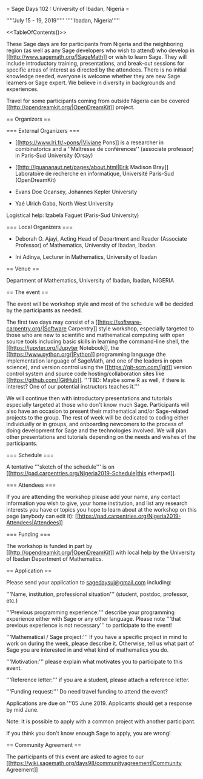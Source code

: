 = Sage Days 102 : University of Ibadan, Nigeria =

'''''July 15 - 19, 2019'''''
'''''Ibadan, Nigeria'''''

<<TableOfContents()>>

These Sage days are for participants from Nigeria and the neighboring region (as well as any Sage developers who wish to attend) who develop in [[http://www.sagemath.org/|SageMath]] or wish to learn Sage. They will include introductory training, presentations, and break-out sessions for specific areas of interest as directed by the attendees. There is no initial knowledge needed, everyone is welcome whether they are new Sage learners or Sage expert. We believe in diversity in backgrounds and experiences.

Travel for some participants coming from outside Nigeria can be covered [[http://opendreamkit.org/|OpenDreamKit]] project.


== Organizers ==

=== External Organizers ===
 * [[https://www.lri.fr/~pons/|Viviane Pons]] is a researcher in combinatorics and a ''Maîtresse de conférences'' (associate professor) in Paris-Sud University (Orsay) 

 * [[http://iguananaut.net/pages/about.html|Erik Madison Bray]] Laboratoire de recherche en informatique, Université Paris-Sud (OpenDreamKit)

 * Evans Doe Ocansey, Johannes Kepler University

 * Yaé Ulrich Gaba, North West University

Logistical help: Izabela Faguet (Paris-Sud University)

=== Local Organizers ===

 * Deborah O. Ajayi, Acting Head of Department and Reader  (Associate Professor) of Mathematics, University of Ibadan, Ibadan.

 * Ini Adinya, Lecturer in Mathematics, University of Ibadan

== Venue ==

Department of Mathematics, University of Ibadan, Ibadan, NIGERIA

== The event ==

The event will be workshop style and most of the schedule will be decided by the participants as needed.

The first two days may consist of a [[https://software-carpentry.org/|Software Carpentry]] style workshop, especially targeted to those who are new to scientific and mathematical computing with open source tools including basic skills in learning the command-line shell, the [[https://jupyter.org/|Jupyter Notebook]], the [[https://www.python.org/|Python]] programming language (the implementation language of SageMath, and one of the leaders in open science), and version control using the [[https://git-scm.com/|git]] version control system and source code hosting/collaboration sites like [[https://github.com/|GitHub]].  '''TBD: Maybe some R as well, if there is interest?  One of our potential instructors teaches it.'''

We will continue then with introductory presentations and tutorials especially targeted at those who don't know much Sage. Participants will also have an occasion to present their mathematical and/or Sage-related projects to the group.  The rest of week will be dedicated to coding either individually or in groups, and onboarding newcomers to the process of doing development for Sage and the technologies involved. We will plan other presentations and tutorials depending on the needs and wishes of the participants.

=== Schedule ===

A tentative '''sketch of the schedule''' is on [[https://pad.carpentries.org/Nigeria2019-Schedule|this etherpad]].

=== Attendees ===

If you are attending the workshop please add your name, any contact information you wish to give, your home institution, and list any research interests you have or topics you hope to learn about at the workshop on this page (anybody can edit it): [[https://pad.carpentries.org/Nigeria2019-Attendees|Attendees]]


=== Funding ===

The workshop is funded in part by [[http://opendreamkit.org/|OpenDreamKit]] with local help by the University of Ibadan Department of Mathematics.

== Application ==


Please send your application to sagedaysui@gmail.com including:

'''Name, institution, professional situation''' (student, postdoc, professor, etc.)

'''Previous programming experience:''' describe your programming experience either with Sage or any other language. Please note '''that previous
experience is not necessary''' to participate to the event!

'''Mathematical / Sage project:''' If you have a specific project in mind to work on during the week, please describe it. Otherwise, tell us what part
of Sage you are interested in and what kind of mathematics you do.

'''Motivation:''' please explain what motivates you to participate to this event.

'''Reference letter:''' if you are a student, please attach a reference letter.

'''Funding request:''' Do need travel funding to attend the event?

Applications are due on '''05 June 2019. 
Applicants should get a response by mid June. 

Note: It is possible to apply with a common project with another participant.

If you think you don't know enough Sage to apply, you are wrong!

== Community Agreement ==

The participants of this event are asked to agree to our [[https://wiki.sagemath.org/days98/communityagreement|Community Agreement]]
